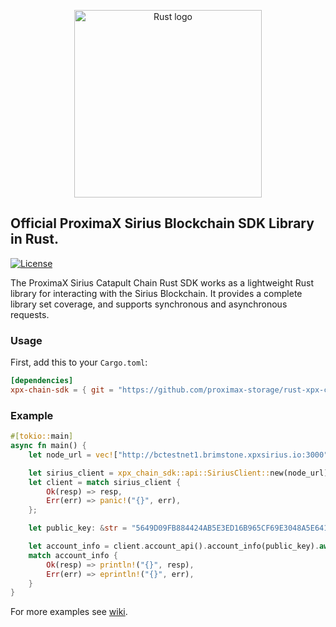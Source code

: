 <p align="center"><a href="https://www.rust-lang.org" target="_blank" rel="noopener noreferrer"><img width="300" src="https://user-images.githubusercontent.com/29048783/72949565-a56bab00-3d56-11ea-90e8-c02966600775.png" alt="Rust logo"></a></p>

## Official ProximaX Sirius Blockchain SDK Library in Rust.

[![License](https://img.shields.io/badge/License-Apache%202.0-blue.svg)](https://opensource.org/licenses/Apache-2.0)

The ProximaX Sirius Catapult Chain Rust SDK works as a lightweight Rust library for interacting with the Sirius Blockchain. It provides a complete library set coverage, and supports synchronous and asynchronous requests. 

### Usage
First, add this to your `Cargo.toml`:

```toml
[dependencies]
xpx-chain-sdk = { git = "https://github.com/proximax-storage/rust-xpx-chain-sdk"}
```

### Example
```rust
#[tokio::main]
async fn main() {
    let node_url = vec!["http://bctestnet1.brimstone.xpxsirius.io:3000"];

    let sirius_client = xpx_chain_sdk::api::SiriusClient::new(node_url).await;
    let client = match sirius_client {
        Ok(resp) => resp,
        Err(err) => panic!("{}", err),
    };

    let public_key: &str = "5649D09FB884424AB5E3ED16B965CF69E3048A5E641287C319AC3DE995C97FB0";

    let account_info = client.account_api().account_info(public_key).await;
    match account_info {
        Ok(resp) => println!("{}", resp),
        Err(err) => eprintln!("{}", err),
    }
}
```

For more examples see [wiki](https://github.com/proximax-storage/rust-xpx-chain-sdk/wiki).
